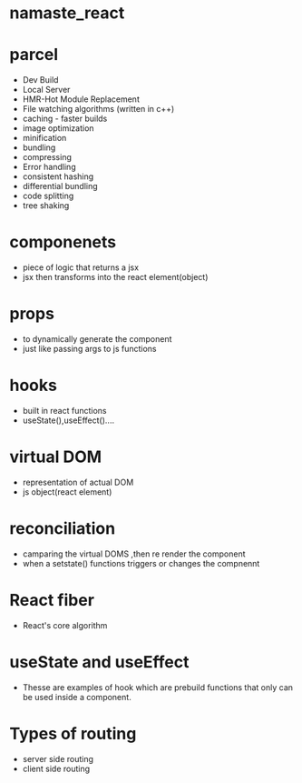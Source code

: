 # namaste_react


# parcel
- Dev Build
- Local Server
- HMR-Hot Module Replacement
- File watching algorithms (written in c++)
- caching - faster builds
- image optimization
- minification
- bundling
- compressing
- Error handling
- consistent hashing
- differential bundling
- code splitting
- tree shaking

# componenets
- piece of logic that returns a jsx 
- jsx then transforms into the react element(object)

# props
- to dynamically generate the component
- just like passing args to js functions

# hooks
- built in react functions
- useState(),useEffect()....

# virtual DOM
- representation of actual DOM
- js object(react element)

# reconciliation
- camparing the virtual DOMS ,then re render the component 
- when a setstate() functions triggers or changes the compnennt

# React fiber
- React's core algorithm

# useState and useEffect
- Thesse are examples of hook which are prebuild functions that only can be used inside a component.

# Types of routing
- server side routing 
- client side routing